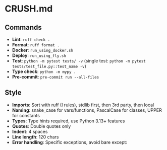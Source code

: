 # CRUSH.md

## Commands
- **Lint**: `ruff check .`
- **Format**: `ruff format .`
- **Docker**: `run_using_docker.sh`
- **Deploy**: `run_using_fly.sh`  
- **Test**: `python -m pytest tests/ -v` (single test: `python -m pytest tests/test_file.py::test_name -v`)
- **Type check**: `python -m mypy .`
- **Pre-commit**: `pre-commit run --all-files`

## Style
- **Imports**: Sort with ruff (I rules), stdlib first, then 3rd party, then local
- **Naming**: snake_case for vars/functions, PascalCase for classes, UPPER for constants
- **Types**: Type hints required, use Python 3.13+ features
- **Quotes**: Double quotes only
- **Indent**: 4 spaces
- **Line length**: 120 chars
- **Error handling**: Specific exceptions, avoid bare except: